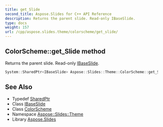 ```yaml
---
title: get_Slide
second_title: Aspose.Slides for C++ API Reference
description: Returns the parent slide. Read-only IBaseSlide.
type: docs
weight: 157
url: /cpp/aspose.slides.theme/colorscheme/get_slide/
---
```

## ColorScheme::get_Slide method


Returns the parent slide. Read-only [IBaseSlide](../../../aspose.slides/ibaseslide/).

```cpp
System::SharedPtr<IBaseSlide> Aspose::Slides::Theme::ColorScheme::get_Slide() override
```

## See Also

* Typedef [SharedPtr](../../../system/sharedptr/)
* Class [IBaseSlide](../../../aspose.slides/ibaseslide/)
* Class [ColorScheme](../)
* Namespace [Aspose::Slides::Theme](../../)
* Library [Aspose.Slides](../../../)
